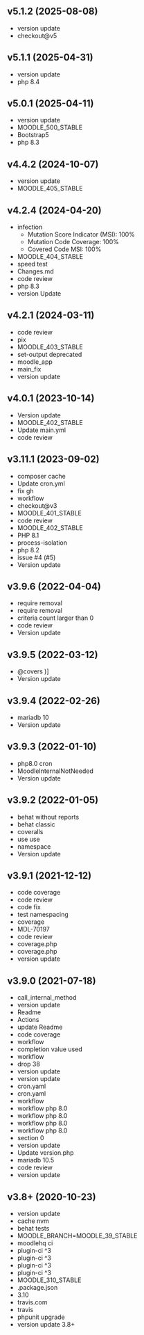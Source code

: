 ## v5.1.2 (2025-08-08)

* version update
* checkout@v5

## v5.1.1 (2025-04-31)

* version update
* php 8.4

## v5.0.1 (2025-04-11)

* version update
* MOODLE_500_STABLE
* Bootstrap5
* php 8.3

## v4.4.2 (2024-10-07)

* version update
* MOODLE_405_STABLE

## v4.2.4 (2024-04-20)

* infection
  - Mutation Score Indicator (MSI): 100%
  - Mutation Code Coverage: 100%
  - Covered Code MSI: 100%
* MOODLE_404_STABLE 
* speed test
* Changes.md
* code review
* php 8.3
* version Update

## v4.2.1 (2024-03-11)

* code review
* pix
* MOODLE_403_STABLE
* set-output deprecated
* moodle_app
* main_fix
* version update

## v4.0.1 (2023-10-14)

* Version update
* MOODLE_402_STABLE
* Update main.yml
* code review

## v3.11.1 (2023-09-02)

* composer cache
* Update cron.yml
* fix gh
* workflow
* checkout@v3
* MOODLE_401_STABLE
* code review
* MOODLE_402_STABLE
* PHP 8.1
* process-isolation
* php 8.2
* issue #4 (#5)
* Version update

## v3.9.6 (2022-04-04)

* require removal 
* require removal 
* criteria count larger than 0 
* code review 
* Version update 


## v3.9.5 (2022-03-12)

* @covers )]
* Version update 


## v3.9.4 (2022-02-26)

* mariadb 10 
* Version update 


## v3.9.3 (2022-01-10)

* php8.0 cron 
* MoodleInternalNotNeeded 
* Version update 


## v3.9.2 (2022-01-05)

* behat without reports 
* behat classic 
* coveralls 
* use use 
* namespace 
* Version update 


## v3.9.1 (2021-12-12)

* code coverage 
* code review 
* code fix 
* test namespacing 
* coverage 
* MDL-70197 
* code review 
* coverage.php 
* coverage.php 
* version update 


## v3.9.0 (2021-07-18)

* call_internal_method 
* version update 
* Readme 
* Actions 
* update Readme 
* code coverage 
* workflow 
* completion value used 
* workflow 
* drop 38 
* version update 
* version update 
* cron.yaml 
* cron.yaml 
* workflow 
* workflow php 8.0 
* workflow php 8.0 
* workflow php 8.0 
* workflow php 8.0 
* section 0 
* version update 
* Update version.php 
* mariadb 10.5 
* code review 
* version update 


## v3.8+ (2020-10-23)

* version update 
* cache nvm 
* behat tests 
* MOODLE_BRANCH=MOODLE_39_STABLE 
* moodlehq ci 
* plugin-ci ^3 
* plugin-ci ^3 
* plugin-ci ^3 
* plugin-ci ^3 
* MOODLE_310_STABLE 
* .package.json 
* 3.10 
* travis.com 
* travis 
* phpunit upgrade 
* version update 3.8+ 
